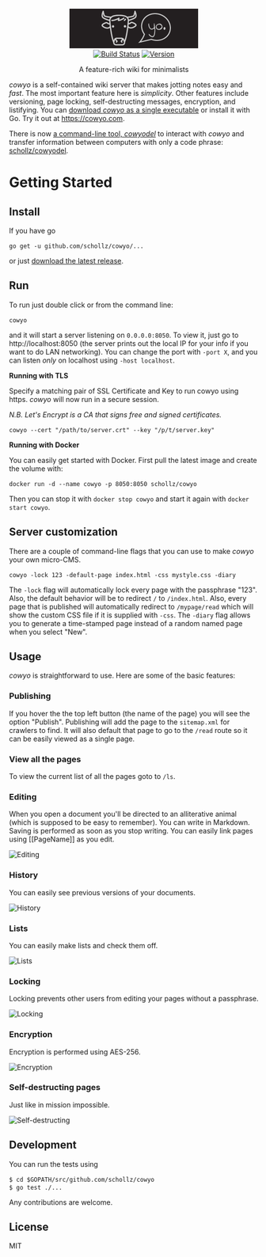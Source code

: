 
<p align="center">
<img
    src="/static/img/logo.png"
    width="260" height="80" border="0" alt="linkcrawler">
<br>
<a href="https://travis-ci.org/schollz/cowyo"><img src="https://img.shields.io/travis/schollz/cowyo.svg?style=flat-square" alt="Build Status"></a>
<a href="https://github.com/schollz/cowyo/releases/latest"><img src="https://img.shields.io/badge/version-2.8.0-brightgreen.svg?style=flat-square" alt="Version"></a>
</p>

<p align="center">A feature-rich wiki for minimalists</a></p>

*cowyo* is a self-contained wiki server that makes jotting notes easy and _fast_. The most important feature here is _simplicity_. Other features include versioning, page locking, self-destructing messages, encryption, and listifying. You can [download *cowyo* as a single executable](https://github.com/schollz/cowyo/releases/latest) or install it with Go. Try it out at https://cowyo.com.

There is now [a command-line tool, *cowyodel*](https://github.com/schollz/cowyodel) to interact with *cowyo* and transfer information between computers with only a code phrase: [schollz/cowyodel](https://github.com/schollz/cowyodel).

Getting Started
===============

## Install

If you have go

```
go get -u github.com/schollz/cowyo/...
```

or just [download the latest release](https://github.com/schollz/cowyo/releases/latest).

## Run

To run just double click or from the command line:

```
cowyo
```

and it will start a server listening  on `0.0.0.0:8050`. To view it, just go to http://localhost:8050 (the server prints out the local IP for your info if you want to do LAN networking). You can change the port with `-port X`, and you can listen *only* on localhost using `-host localhost`.

**Running with TLS**

Specify a matching pair of SSL Certificate and Key to run cowyo using https. *cowyo* will now run in a secure session. 

*N.B. Let's Encrypt is a CA that signs free and signed certificates.*

```
cowyo --cert "/path/to/server.crt" --key "/p/t/server.key"
```

**Running with Docker**

You can easily get started with Docker. First pull the latest image and create the volume with:

```
docker run -d --name cowyo -p 8050:8050 schollz/cowyo
```

Then you can stop it with `docker stop cowyo` and start it again with `docker start cowyo`.

## Server customization

There are a couple of command-line flags that you can use to make *cowyo* your own micro-CMS. 

```
cowyo -lock 123 -default-page index.html -css mystyle.css -diary
```

The `-lock` flag will automatically lock every page with the passphrase "123". Also, the default behavior will be to redirect `/` to `/index.html`. Also, every page that is published will automatically redirect to `/mypage/read` which will show the custom CSS file if it is supplied with `-css`. The `-diary` flag allows you to generate a time-stamped page instead of a random named page when you select "New".

## Usage

*cowyo* is straightforward to use. Here are some of the basic features:

### Publishing 

If you hover the the top left button (the name of the page) you will see the option "Publish". Publishing will add the page to the `sitemap.xml` for crawlers to find. It will also default that page to go to the `/read` route so it can be easily viewed as a single page.

### View all the pages

To view the current list of all the pages goto to `/ls`.

### Editing

When you open a document you'll be directed to an alliterative animal (which is supposed to be easy to remember). You can write in Markdown. Saving is performed as soon as you stop writing. You can easily link pages using [[PageName]] as you edit.

![Editing](http://i.imgur.com/vEs2U8z.gif)

### History

You can easily see previous versions of your documents.

![History](http://i.imgur.com/CxhRkyo.gif)

### Lists

You can easily make lists and check them off.

![Lists](http://i.imgur.com/7xbauy8.gif)

### Locking

Locking prevents other users from editing your pages without a passphrase.

![Locking](http://i.imgur.com/xwUFV8b.gif)

### Encryption

Encryption is performed using AES-256.

![Encryption](http://i.imgur.com/rWoqoLB.gif)

### Self-destructing pages

Just like in mission impossible.

![Self-destructing](http://i.imgur.com/upMxFQh.gif)


## Development

You can run the tests using

```
$ cd $GOPATH/src/github.com/schollz/cowyo
$ go test ./...
```

Any contributions are welcome.

## License

MIT

